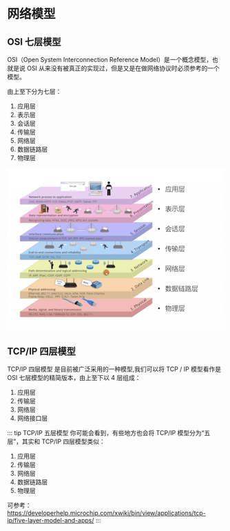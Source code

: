 # 网络模型

## OSI 七层模型

OSI（Open System Interconnection Reference Model）是一个概念模型，也就是说 OSI 从来没有被真正的实现过，但是又是在做网络协议时必须参考的一个模型。

由上至下分为七层：

1. 应用层
2. 表示层
3. 会话层
4. 传输层
5. 网络层
6. 数据链路层
7. 物理层

![OSI 七层模型](assets/OSI_七层模型.png)

## TCP/IP 四层模型

TCP/IP 四层模型 是目前被广泛采用的一种模型,我们可以将 TCP / IP 模型看作是 OSI 七层模型的精简版本，由上至下以 4 层组成：

1. 应用层
2. 传输层
3. 网络层
4. 网络接口层

::: tip TCP/IP 五层模型
你可能会看到，有些地方也会将 TCP/IP 模型分为“五层”，其实和 TCP/IP 四层模型类似：

1. 应用层
2. 传输层
3. 网络层
4. 数据链路层
5. 物理层

可参考：<https://developerhelp.microchip.com/xwiki/bin/view/applications/tcp-ip/five-layer-model-and-apps/>
:::
